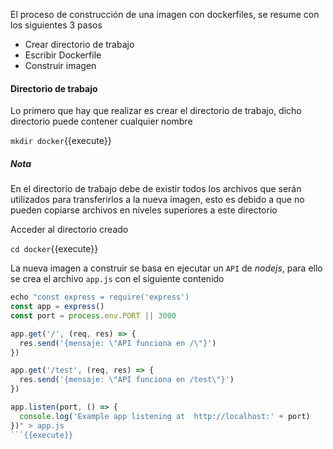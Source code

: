 El proceso de construcción de una imagen con dockerfiles, se resume con los siguientes 3 pasos
* Crear directorio de trabajo
* Escribir Dockerfile
* Construir imagen

#### Directorio de trabajo
Lo primero que hay que realizar es crear el directorio de trabajo, dicho directorio puede contener cualquier nombre

`mkdir docker`{{execute}}

##### Nota
En el directorio de trabajo debe de existir todos los archivos que serán utilizados para transferirlos a la nueva imagen, esto es debido a que no pueden copiarse archivos en niveles superiores a este directorio

Acceder al directorio creado

`cd docker`{{execute}}

La nueva imagen a construir se basa en ejecutar un `API` de *nodejs*, para ello se crea el archivo `app.js` con el siguiente contenido

```javascript
echo "const express = require('express')
const app = express()
const port = process.env.PORT || 3000

app.get('/', (req, res) => {
  res.send('{mensaje: \"API funciona en /\"}')
})

app.get('/test', (req, res) => {
  res.send('{mensaje: \"API funciona en /test\"}')
})

app.listen(port, () => {
  console.log('Example app listening at  http://localhost:' + port)
})" > app.js
```{{execute}}
